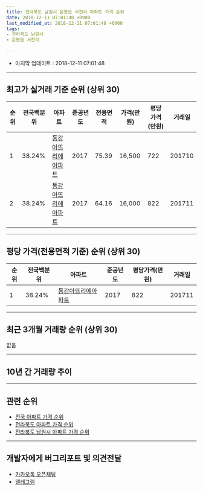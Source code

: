 ```yaml
---
title: 전라북도 남원시 운봉읍 서천리 아파트 가격 순위
date: 2018-12-11 07:01:48 +0900
last_modified_at: 2018-12-11 07:01:48 +0900
tags:
- 전라북도 남원시
- 운봉읍 서천리

---
```


* 마지막 업데이트 : 2018-12-11 07:01:48

---

## 최고가 실거래 기준 순위 (상위 30)


|순위|전국백분위|아파트|준공년도|전용면적|가격(만원)|평당가격(만원)|거래일|
|---|---|---|---|---|---|---|---|
|1|38.24%|[동강아뜨리에아파트](https://search.naver.com/search.naver?query=%EC%A0%84%EB%9D%BC%EB%B6%81%EB%8F%84+%EB%82%A8%EC%9B%90%EC%8B%9C+%EC%9A%B4%EB%B4%89%EC%9D%8D+%EC%84%9C%EC%B2%9C%EB%A6%AC+%EB%8F%99%EA%B0%95%EC%95%84%EB%9C%A8%EB%A6%AC%EC%97%90%EC%95%84%ED%8C%8C%ED%8A%B8)|2017|75.39|16,500|722|201710|
|2|38.24%|[동강아뜨리에아파트](https://search.naver.com/search.naver?query=%EC%A0%84%EB%9D%BC%EB%B6%81%EB%8F%84+%EB%82%A8%EC%9B%90%EC%8B%9C+%EC%9A%B4%EB%B4%89%EC%9D%8D+%EC%84%9C%EC%B2%9C%EB%A6%AC+%EB%8F%99%EA%B0%95%EC%95%84%EB%9C%A8%EB%A6%AC%EC%97%90%EC%95%84%ED%8C%8C%ED%8A%B8)|2017|64.16|16,000|822|201711|


---

## 평당 가격(전용면적 기준) 순위 (상위 30)


|순위|전국백분위|아파트|준공년도|평당가격(만원)|거래일|
|---|---|---|---|---|---|
|1|38.24%|[동강아뜨리에아파트](https://search.naver.com/search.naver?query=%EC%A0%84%EB%9D%BC%EB%B6%81%EB%8F%84+%EB%82%A8%EC%9B%90%EC%8B%9C+%EC%9A%B4%EB%B4%89%EC%9D%8D+%EC%84%9C%EC%B2%9C%EB%A6%AC+%EB%8F%99%EA%B0%95%EC%95%84%EB%9C%A8%EB%A6%AC%EC%97%90%EC%95%84%ED%8C%8C%ED%8A%B8)|2017|822|201711|


---

## 최근 3개월 거래량 순위 (상위 30)

없음

---

## 10년 간 거래량 추이


<div style="width:100%;">
    <canvas id="deal_progress" height="250"></canvas>
</div>

<script>
new Chart(document.getElementById("deal_progress"), {
    type: 'line',
    data: {
        labels: ['200812','200901','200902','200903','200904','200905','200906','200907','200908','200909','200910','200911','200912','201001','201002','201003','201004','201005','201006','201007','201008','201009','201010','201011','201012','201101','201102','201103','201104','201105','201106','201107','201108','201109','201110','201111','201112','201201','201202','201203','201204','201205','201206','201207','201208','201209','201210','201211','201212','201301','201302','201303','201304','201305','201306','201307','201308','201309','201310','201311','201312','201401','201402','201403','201404','201405','201406','201407','201408','201409','201410','201411','201412','201501','201502','201503','201504','201505','201506','201507','201508','201509','201510','201511','201512','201601','201602','201603','201604','201605','201606','201607','201608','201609','201610','201611','201612','201701','201702','201703','201704','201705','201706','201707','201708','201709','201710','201711','201712','201801','201802','201803','201804','201805','201806','201807','201808','201809','201810','201811','201812'],
        datasets: [{
            label: '실거래 수',
            pointRadius: 1,
            data: [0, 0, 0, 0, 0, 0, 0, 0, 0, 0, 0, 0, 0, 0, 0, 0, 0, 0, 0, 0, 0, 0, 0, 0, 0, 0, 0, 0, 0, 0, 0, 0, 0, 0, 0, 0, 0, 0, 0, 0, 0, 0, 0, 0, 0, 0, 0, 0, 0, 0, 0, 0, 0, 0, 0, 0, 0, 0, 0, 0, 0, 0, 0, 0, 0, 0, 0, 0, 0, 0, 0, 0, 0, 0, 0, 0, 0, 0, 0, 0, 0, 0, 0, 0, 0, 0, 0, 0, 0, 0, 0, 0, 0, 0, 0, 0, 0, 0, 0, 0, 0, 0, 0, 0, 0, 0, 2, 2, 0, 0, 0, 0, 1, 0, 0, 0, 0, 0, 0, 0, 0],
            borderColor: "rgba(255, 201, 14, 1)",
            backgroundColor: "rgba(255, 201, 14, 0.5)",
            fill: true,
        }]
    },
    options: {
        responsive: true,
        title: {
            display: true,
            text: '10년간 거래량 추이'
        },
        tooltips: {
            mode: 'index',
            intersect: false,
        },
        hover: {
            mode: 'nearest',
            intersect: true
        },
        scales: {
            xAxes: [{
                display: true,
                scaleLabel: {
                    display: true,
                    labelString: '년/월'
                }
            }],
            yAxes: [{
                display: true,
                ticks: {
                    suggestedMin: 0,
                },
                scaleLabel: {
                    display: true,
                    labelString: '실거래 수'
                }
            }]
        }
    }
});

</script>


---

## 관련 순위

- [전국 아파트 가격 순위](https://inasie.github.io/apt-ranking/전국)
- [전라북도 아파트 가격 순위](https://inasie.github.io/apt-ranking/전라북도)
- [전라북도 남원시 아파트 가격 순위](https://inasie.github.io/apt-ranking/전라북도-남원시)


---

## 개발자에게 버그리포트 및 의견전달

- [카카오톡 오픈채팅](https://open.kakao.com/o/gLJUAP4)
- [텔레그램](https://t.me/inasie)

